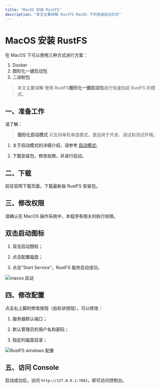 ```yaml
---
title: "MacOS 安装 RustFS"
description: "本文主要讲解 RustFS MacOS 下的快速启动方式"
---
```


# MacOS 安装 RustFS


在 MacOS 下可以使用三种方式进行方案：
1. Docker
2. 图形化一键启动包
3. 二进制包

> 本文主要讲解 使用 RustFS**图形化一键启动包**进行快速拉起 RustFS 的模式。



## 一、准备工作

请了解：

> **图形化启动模式** 只支持单机单盘模式，更适用于开发、调试和测试环境。


1. 关于启动模式的详细介绍，请参考 [启动模式](../linux/index.md#mode);

2. 下载安装包，修改权限，并进行启动。


## 二、下载

前往官网下载页面，下载最新版 RustFS 安装包。


## 三、修改权限

请确认在 MacOS 操作系统中，本程序有相关的执行权限。


## 双击启动图标

1. 双击启动图标；

2. 点击配置磁盘；

3. 点击"Start Service"，RustFS 服务启动成功。


<img src="./images/macos-setup.jpg" alt="macos 启动" />



## 四、修改配置

点击右上脚的修改按钮（齿轮状按钮），可以修改：

1. 服务器默认端口；

2. 默认管理员的用户名和密码；

3. 指定的磁盘目录；

<img src="./images/setting.jpg" alt="RustFS windows 配置" />



## 五、访问 Console


启动成功后，访问 `http://127.0.0.1:7001`，即可访问控制台。

